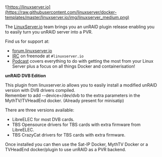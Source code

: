![https://linuxserver.io](https://raw.githubusercontent.com/linuxserver/docker-templates/master/linuxserver.io/img/linuxserver_medium.png)

The [LinuxServer.io](https://linuxserver.io) team brings you an unRAID plugin release enabling you to easily turn you unRAID server into a PVR. 

Find us for support at:
* [forum.linuxserver.io](https://forum.linuxserver.io)
* [IRC](https://www.linuxserver.io/irc/) on freenode at `#linuxserver.io`
* [Podcast](https://www.linuxserver.io/podcast/) covers everything to do with getting the most from your Linux Server plus a focus on all things Docker and containerisation!


**unRAID DVB Edition**

This plugin from linuxserver.io allows you to easily install a modified unRAID version with DVB drivers compiled.  
Remember to add --device=/dev/dvb to the extra parameters in the MythTV/TVHeadEnd docker.  (Already present for minisatip)

There are three versions available:  
* LibreELEC for most DVB cards.  
* TBS Opensource drivers for TBS cards with extra firmware from LibreELEC.
* TBS CrazyCat drivers for TBS cards with extra firmware.
		
Once installed you can then use the Sat-IP Docker, MythTV Docker or a TVHeadEnd docker/plugin to use unRAID as a PVR backend.
